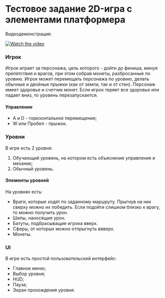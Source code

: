 # Тестовое задание 2D-игра с элементами платформера

Видеодемонстрация:

[![Watch the video](https://img.youtube.com/vi/xpJHAvA-qdw/hqdefault.jpg)](https://www.youtube.com/embedxpJHAvA-qdw)

### Игрок

Игрок играет за персонажа, цель которого - дойти до финиша, минуя препятствия и врагов, при этом собрав монеты, разбросанные по уровню.
Игрок может перемещать персонажа по уровню, делать обычные и двойные прыжки (как от земли, так и от стен).
Персонаж имеет здоровье и счетчик монет. Если игрок теряет все здоровье или падает вниз, то уровень перезапускается.

#### Управление
- A и D - горизонтальное перемещение;
- W или Пробел - прыжок.

### Уровни
В игре есть 2 уровня:
1. Обучающий уровень, на котором есть объяснение управления и механик;
2. Обычный уровень.

#### Элементы уровней
На уровнях есть:
- Враги, которые ходят по заданному маршруту. Прыгнув на них сверху можно их победить. Если подойти слишком близко к врагу, то можно получить урон.
- Шипы, наносящие урон.
- Батуты, подбрасыващие игрока вверх.
- Сферы, от которых можно отпрыгнуть ввверх.
- Монеты.

### UI
В игре есть простой пользовательский интерфейс:
- Главное меню;
- Выбор уровня;
- HUD;
- Пауза;
- Экран прохождения уровня.
